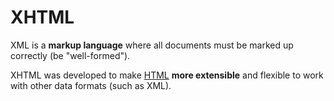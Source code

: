 # XHTML

XML is a **markup language** where all documents must be marked up correctly (be "well-formed").

XHTML was developed to make [HTML](/wiki/HTML) **more extensible** and flexible to work with other data formats (such as XML).